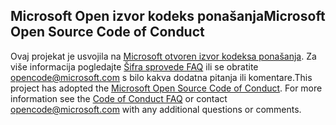 ## <a name="microsoft-open-source-code-of-conduct"></a><span data-ttu-id="2d239-101">Microsoft Open izvor kodeks ponašanja</span><span class="sxs-lookup"><span data-stu-id="2d239-101">Microsoft Open Source Code of Conduct</span></span>
<span data-ttu-id="2d239-p101">Ovaj projekat je usvojila na [Microsoft otvoren izvor kodeksa ponašanja](https://opensource.microsoft.com/codeofconduct/). Za više informacija pogledajte [Šifra sprovede FAQ](https://opensource.microsoft.com/codeofconduct/faq/) ili se obratite [opencode@microsoft.com](mailto:opencode@microsoft.com) s bilo kakva dodatna pitanja ili komentare.</span><span class="sxs-lookup"><span data-stu-id="2d239-p101">This project has adopted the [Microsoft Open Source Code of Conduct](https://opensource.microsoft.com/codeofconduct/). For more information see the [Code of Conduct FAQ](https://opensource.microsoft.com/codeofconduct/faq/) or contact [opencode@microsoft.com](mailto:opencode@microsoft.com) with any additional questions or comments.</span></span>